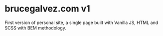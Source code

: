 # brucegalvez.com v1
First version of personal site, a single page built with Vanilla JS, HTML and SCSS with BEM methodology.
